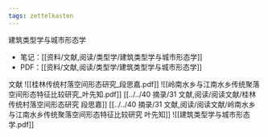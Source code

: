```yaml
---
tags: zettelkasten
---
```



建筑类型学与城市形态学
- 笔记：[[资料/文献,阅读/类型学/建筑类型学与城市形态学]]
- PDF：[[资料/文献,阅读/类型学/建筑类型学与城市形态学]]


文献
![[桂林传统村落空间形态研究_段思嘉.pdf]]
![[岭南水乡与江南水乡传统聚落空间形态特征比较研究_叶先知.pdf]]
[[../../40 摘录/31 文献,阅读/阅读文献/桂林传统村落空间形态研究 段思嘉]]
[[../../40 摘录/31 文献,阅读/阅读文献/岭南水乡与江南水乡传统聚落空间形态特征比较研究 叶先知]]
![[建筑类型学与城市形态学.pdf]]